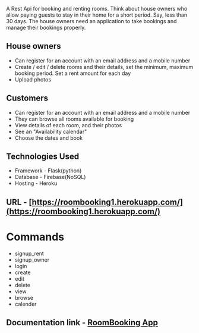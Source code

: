 A Rest Api for booking and renting rooms. Think about house owners who allow paying guests to stay in their home for a short period. Say,
less than 30 days.
The house owners need an application to take bookings and manage their bookings properly. 

## House owners

- Can register for an account with an email address and a mobile number
- Create / edit / delete rooms and their details, set the minimum, maximum booking
period. Set a rent amount for each day
- Upload photos

## Customers

- Can register for an account with an email address and a mobile number
- They can browse all rooms available for booking
- View details of each room, and their photos
- See an "Availability calendar"
- Choose the dates and book

## Technologies Used
- Framework - Flask(python)
- Database - Firebase(NoSQL)
- Hosting  - Heroku 
 
## URL - [https://roombooking1.herokuapp.com/](https://roombooking1.herokuapp.com/)
# Commands
- signup_rent
- signup_owner
- login
- create
- edit
- delete
- view
- browse
- calender

## Documentation link -  [RoomBooking App](https://documenter.getpostman.com/view/11033934/TVYNXa6H)